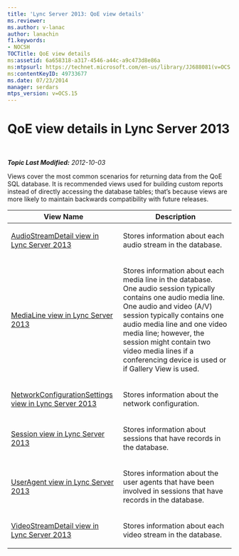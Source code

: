 ```yaml
---
title: 'Lync Server 2013: QoE view details'
ms.reviewer: 
ms.author: v-lanac
author: lanachin
f1.keywords:
- NOCSH
TOCTitle: QoE view details
ms:assetid: 6a658318-a317-4546-a44c-a9c473d8e86a
ms:mtpsurl: https://technet.microsoft.com/en-us/library/JJ688081(v=OCS.15)
ms:contentKeyID: 49733677
ms.date: 07/23/2014
manager: serdars
mtps_version: v=OCS.15
---
```


<div data-xmlns="http://www.w3.org/1999/xhtml">

<div class="topic" data-xmlns="http://www.w3.org/1999/xhtml" data-msxsl="urn:schemas-microsoft-com:xslt" data-cs="https://msdn.microsoft.com/">

<div data-asp="https://msdn2.microsoft.com/asp">

# QoE view details in Lync Server 2013

</div>

<div id="mainSection">

<div id="mainBody">

<span> </span>

_**Topic Last Modified:** 2012-10-03_

Views cover the most common scenarios for returning data from the QoE SQL database. It is recommended views used for building custom reports instead of directly accessing the database tables; that’s because views are more likely to maintain backwards compatibility with future releases.


<table>
<colgroup>
<col style="width: 50%" />
<col style="width: 50%" />
</colgroup>
<thead>
<tr class="header">
<th>View Name</th>
<th>Description</th>
</tr>
</thead>
<tbody>
<tr class="odd">
<td><p><a href="lync-server-2013-audiostreamdetail-view.md">AudioStreamDetail view in Lync Server 2013</a></p></td>
<td><p>Stores information about each audio stream in the database.</p></td>
</tr>
<tr class="even">
<td><p><a href="lync-server-2013-medialine-view.md">MediaLine view in Lync Server 2013</a></p></td>
<td><p>Stores information about each media line in the database. One audio session typically contains one audio media line. One audio and video (A/V) session typically contains one audio media line and one video media line; however, the session might contain two video media lines if a conferencing device is used or if Gallery View is used.</p></td>
</tr>
<tr class="odd">
<td><p><a href="lync-server-2013-networkconfigurationsettings-view.md">NetworkConfigurationSettings view in Lync Server 2013</a></p></td>
<td><p>Stores information about the network configuration.</p></td>
</tr>
<tr class="even">
<td><p><a href="lync-server-2013-session-view.md">Session view in Lync Server 2013</a></p></td>
<td><p>Stores information about sessions that have records in the database.</p></td>
</tr>
<tr class="odd">
<td><p><a href="lync-server-2013-useragent-view.md">UserAgent view in Lync Server 2013</a></p></td>
<td><p>Stores information about the user agents that have been involved in sessions that have records in the database.</p></td>
</tr>
<tr class="even">
<td><p><a href="lync-server-2013-videostreamdetail-view.md">VideoStreamDetail view in Lync Server 2013</a></p></td>
<td><p>Stores information about each video stream in the database.</p></td>
</tr>
</tbody>
</table>


</div>

<span> </span>

</div>

</div>

</div>


